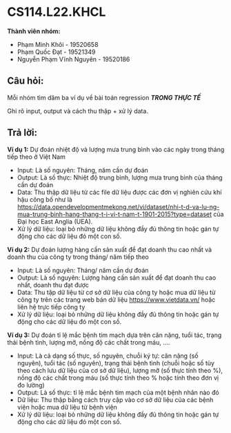 # CS114.L22.KHCL

**Thành viên nhóm:**

* Phạm Minh Khôi - 19520658
* Phạm Quốc Đạt - 19521349
* Nguyễn Phạm Vĩnh Nguyên - 19520186

## Câu hỏi:
Mỗi nhóm tìm dăm ba ví dụ về bài toán regression ***TRONG THỰC TẾ***

Ghi rõ input, output và cách thu thập + xử lý data.

## Trả lời:
 **Ví dụ 1:**
Dự đoán nhiệt độ và lượng mưa trung bình vào các ngày trong tháng tiếp theo ở Việt Nam

* Input: Là số nguyên: Tháng, năm cần dự đoán
* Output: Là số thực: Nhiệt độ trung bình, lượng mưa trung bình của tháng cần dự đoán
* Data: Thu thập dữ liệu từ các file dữ liệu được các đơn vị nghiên cứu khí hậu công bố như là https://data.opendevelopmentmekong.net/vi/dataset/nhi-t-d-va-lu-ng-mua-trung-binh-hang-thang-t-i-vi-t-nam-t-1901-2015?type=dataset của Đại học East Anglia (UEA).
* Xử lý dữ liệu: loại bỏ những dữ liệu không đầy đủ thông tin hoặc gán tự động cho các dữ liệu đó một con số.

**Ví dụ 2:**
Dự đoán lượng hàng cần sản xuất để đạt doanh thu cao nhất và doanh thu của công ty trong tháng/ năm tiếp theo

* Input: Là số nguyên: Tháng/ năm cần dự đoán
* Output: Là số nguyên: Lượng hàng cần sản xuất để đạt doanh thu cao nhất, doanh thu đạt được
* Data: Thu tập dữ liệu từ cơ sở dữ liệu của công ty hoặc mua dữ liệu từ công ty trên các trang web bán dữ liệu https://www.vietdata.vn/ hoặc liên hệ trực tiếp công ty
* Xử lý dữ liệu: loại bỏ những dữ liệu không đầy đủ thông tin hoặc gán tự động cho các dữ liệu đó một con số.

**Ví dụ 3:**
Dự đoán tỉ lệ mắc bệnh tim mạch dựa trên cân nặng, tuổi tác, trạng thái bệnh tình, lượng mỡ, nồng độ các chất trong máu, ….

* Input: Là cả dạng số thực, số nguyên, chuỗi ký tự: cân nặng (số nguyên), tuổi tác (số nguyên), trạng thái bệnh tình (chuỗi hoặc số tùy theo cách lưu dữ liệu của cơ sở dữ liệu), lượng mỡ (số thực tính theo %), nồng độ các chất trong máu (số thực tính theo % hoặc tính theo đơn vị đo lường)
* Output: Là số thực: tỉ lệ mắc bệnh tim mạch của một bệnh nhân nào đó
* Dữ liệu: Thu thập bằng cách truy cập vào cơ sở dữ liệu của các bệnh viện hoặc mua dữ liệu từ bệnh viện
* Xử lý dữ liệu: loại bỏ những dữ liệu không đầy đủ thông tin hoặc gán tự động cho các dữ liệu đó một con số.


